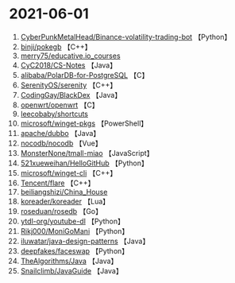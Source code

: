 # 2021-06-01

1. [CyberPunkMetalHead/Binance-volatility-trading-bot](https://github.com/CyberPunkMetalHead/Binance-volatility-trading-bot) 【Python】
2. [binji/pokegb](https://github.com/binji/pokegb) 【C++】
3. [merry75/educative.io_courses](https://github.com/merry75/educative.io_courses) 
4. [CyC2018/CS-Notes](https://github.com/CyC2018/CS-Notes) 【Java】
5. [alibaba/PolarDB-for-PostgreSQL](https://github.com/alibaba/PolarDB-for-PostgreSQL) 【C】
6. [SerenityOS/serenity](https://github.com/SerenityOS/serenity) 【C++】
7. [CodingGay/BlackDex](https://github.com/CodingGay/BlackDex) 【Java】
8. [openwrt/openwrt](https://github.com/openwrt/openwrt) 【C】
9. [leecobaby/shortcuts](https://github.com/leecobaby/shortcuts) 
10. [microsoft/winget-pkgs](https://github.com/microsoft/winget-pkgs) 【PowerShell】
11. [apache/dubbo](https://github.com/apache/dubbo) 【Java】
12. [nocodb/nocodb](https://github.com/nocodb/nocodb) 【Vue】
13. [MonsterNone/tmall-miao](https://github.com/MonsterNone/tmall-miao) 【JavaScript】
14. [521xueweihan/HelloGitHub](https://github.com/521xueweihan/HelloGitHub) 【Python】
15. [microsoft/winget-cli](https://github.com/microsoft/winget-cli) 【C++】
16. [Tencent/flare](https://github.com/Tencent/flare) 【C++】
17. [beiliangshizi/China_House](https://github.com/beiliangshizi/China_House) 
18. [koreader/koreader](https://github.com/koreader/koreader) 【Lua】
19. [roseduan/rosedb](https://github.com/roseduan/rosedb) 【Go】
20. [ytdl-org/youtube-dl](https://github.com/ytdl-org/youtube-dl) 【Python】
21. [Rikj000/MoniGoMani](https://github.com/Rikj000/MoniGoMani) 【Python】
22. [iluwatar/java-design-patterns](https://github.com/iluwatar/java-design-patterns) 【Java】
23. [deepfakes/faceswap](https://github.com/deepfakes/faceswap) 【Python】
24. [TheAlgorithms/Java](https://github.com/TheAlgorithms/Java) 【Java】
25. [Snailclimb/JavaGuide](https://github.com/Snailclimb/JavaGuide) 【Java】
